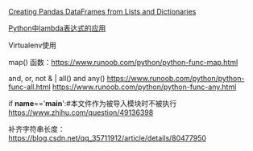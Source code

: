 [Creating Pandas DataFrames from Lists and Dictionaries](https://pbpython.com/pandas-list-dict.html)  

[Python中lambda表达式的应用](https://blog.csdn.net/u011197534/article/details/53747316)  

Virtualenv使用

map() 函数：https://www.runoob.com/python/python-func-map.html

and, or, not 
& | 
all() and any() https://www.runoob.com/python/python-func-all.html https://www.runoob.com/python/python-func-any.html

if  __name__=='__main__':#本文件作为被导入模块时不被执行
https://www.zhihu.com/question/49136398

补齐字符串长度：https://blog.csdn.net/qq_35711912/article/details/80477950
<!--stackedit_data:
eyJoaXN0b3J5IjpbMTk2NTM3MTc5NywtMjcyODUzMDYsMjc5ND
AzNjc0LDE3OTYxOTgzNTcsMjQwMDc0MTk1LC0xNjg1MjQ5Mzk4
LDIwMjgxMTI5ODEsLTE2MDM3MjUxMTYsLTE2MDM3MjUxMTZdfQ
==
-->